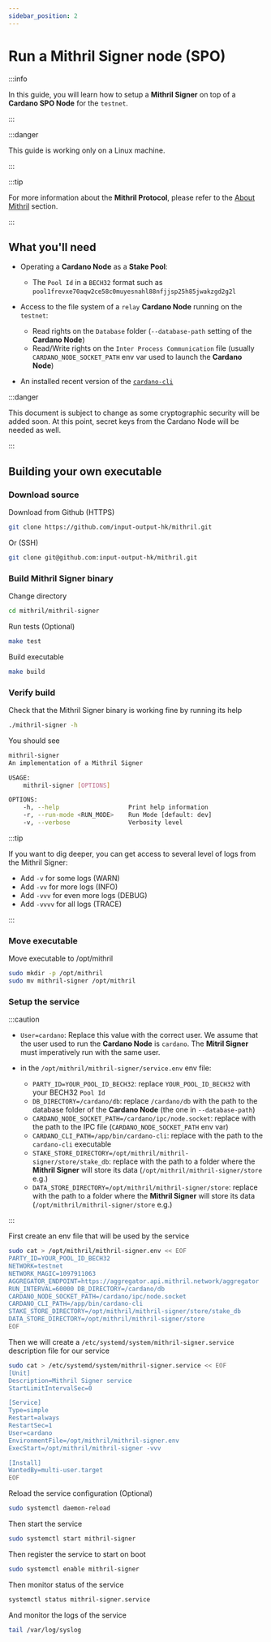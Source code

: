 ```yaml
---
sidebar_position: 2
---
```


# Run a Mithril Signer node (SPO)

:::info

In this guide, you will learn how to setup a **Mithril Signer** on top of a **Cardano SPO Node** for the `testnet`.

:::

:::danger

This guide is working only on a Linux machine.

:::

:::tip

For more information about the **Mithril Protocol**, please refer to the [About Mithril](../../mithril/intro.md) section.

:::

## What you'll need

* Operating a **Cardano Node** as a **Stake Pool**:
  * The `Pool Id` in a `BECH32` format such as `pool1frevxe70aqw2ce58c0muyesnahl88nfjjsp25h85jwakzgd2g2l`

* Access to the file system of a `relay` **Cardano Node** running on the `testnet`:
  * Read rights on the `Database` folder (`--database-path` setting of the **Cardano Node**)
  * Read/Write rights on the `Inter Process Communication` file (usually `CARDANO_NODE_SOCKET_PATH` env var used to launch the **Cardano Node**)

* An installed recent version of the [`cardano-cli`](https://hydra.iohk.io/job/Cardano/cardano-node/linux.native.cardano-cli)

:::danger

This document is subject to change as some cryptographic security will be added soon.
At this point, secret keys from the Cardano Node will be needed as well.

:::

## Building your own executable

### Download source

Download from Github (HTTPS)

```bash
git clone https://github.com/input-output-hk/mithril.git
```

Or (SSH)

```bash
git clone git@github.com:input-output-hk/mithril.git
```

### Build Mithril Signer binary

Change directory

```bash
cd mithril/mithril-signer
```

Run tests (Optional)

```bash
make test
```

Build executable

```bash
make build
```

### Verify build

Check that the Mithril Signer binary is working fine by running its help

```bash
./mithril-signer -h
```

You should see

```bash
mithril-signer 
An implementation of a Mithril Signer

USAGE:
    mithril-signer [OPTIONS]

OPTIONS:
    -h, --help                   Print help information
    -r, --run-mode <RUN_MODE>    Run Mode [default: dev]
    -v, --verbose                Verbosity level
```

:::tip

If you want to dig deeper, you can get access to several level of logs from the Mithril Signer:

* Add `-v` for some logs (WARN)
* Add `-vv` for more logs (INFO)
* Add `-vvv` for even more logs (DEBUG)
* Add `-vvvv` for all logs (TRACE)

:::

### Move executable

Move executable to /opt/mithril

```bash
sudo mkdir -p /opt/mithril
sudo mv mithril-signer /opt/mithril
```

### Setup the service

:::caution

* `User=cardano`:
Replace this value with the correct user. We assume that the user used to run the **Cardano Node** is `cardano`. The **Mitril Signer** must imperatively run with the same user.

* in the `/opt/mithril/mithril-signer/service.env` env file:
  * `PARTY_ID=YOUR_POOL_ID_BECH32`: replace `YOUR_POOL_ID_BECH32` with your BECH32 `Pool Id`
  * `DB_DIRECTORY=/cardano/db`: replace `/cardano/db` with the path to the database folder of the **Cardano Node** (the one in `--database-path`)
  * `CARDANO_NODE_SOCKET_PATH=/cardano/ipc/node.socket`: replace with the path to the IPC file (`CARDANO_NODE_SOCKET_PATH` env var)
  * `CARDANO_CLI_PATH=/app/bin/cardano-cli`: replace with the path to the `cardano-cli` executable
  * `STAKE_STORE_DIRECTORY=/opt/mithril/mithril-signer/store/stake_db`: replace with the path to a folder where the **Mithril Signer** will store its data (`/opt/mithril/mithril-signer/store` e.g.)
  * `DATA_STORE_DIRECTORY=/opt/mithril/mithril-signer/store`: replace with the path to a folder where the **Mithril Signer** will store its data (`/opt/mithril/mithril-signer/store` e.g.)

:::

First create an env file that will be used by the service

```bash
sudo cat > /opt/mithril/mithril-signer.env << EOF
PARTY_ID=YOUR_POOL_ID_BECH32
NETWORK=testnet
NETWORK_MAGIC=1097911063
AGGREGATOR_ENDPOINT=https://aggregator.api.mithril.network/aggregator
RUN_INTERVAL=60000 DB_DIRECTORY=/cardano/db
CARDANO_NODE_SOCKET_PATH=/cardano/ipc/node.socket
CARDANO_CLI_PATH=/app/bin/cardano-cli
STAKE_STORE_DIRECTORY=/opt/mithril/mithril-signer/store/stake_db
DATA_STORE_DIRECTORY=/opt/mithril/mithril-signer/store
EOF
```

Then we will create a `/etc/systemd/system/mithril-signer.service` description file for our service

```bash
sudo cat > /etc/systemd/system/mithril-signer.service << EOF
[Unit]
Description=Mithril Signer service
StartLimitIntervalSec=0

[Service]
Type=simple
Restart=always
RestartSec=1
User=cardano
EnvironmentFile=/opt/mithril/mithril-signer.env
ExecStart=/opt/mithril/mithril-signer -vvv

[Install]
WantedBy=multi-user.target
EOF
```

Reload the service configuration (Optional)

```bash
sudo systemctl daemon-reload
```

Then start the service

```bash
sudo systemctl start mithril-signer
```

Then register the service to start on boot

```bash
sudo systemctl enable mithril-signer
```

Then monitor status of the service

```bash
systemctl status mithril-signer.service
```

And monitor the logs of the service

```bash
tail /var/log/syslog
```
